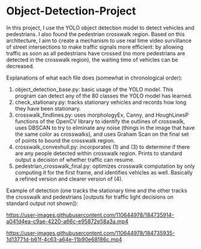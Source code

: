# Object-Detection-Project

In this project, I use the YOLO object detection model to detect vehicles and pedestrians. I also found the pedestrian crosswalk region. Based on this architecture, I aim to create a mechanism to use real time video survillance of street intersections to make traffic signals more efficient: by allowing traffic as soon as all pedestrians have crossed (no more pedestrians are detected in the crosswalk region), the waiting time of vehicles can be decreased. 

Explanations of what each file does (somewhat in chronological order):

1. object_detection_base.py: basic usage of the YOLO model. This program can detect any of the 80 classes the YOLO model has learned.
2. check_stationary.py: tracks stationary vehicles and records how long they have been stationary.
3. crosswalk_findlines.py: uses morphologyEx, Canny, and HoughLinesP functions of the OpenCV library to identify the outlines of crosswalk, uses DBSCAN to try to eliminate any noise (things in the image that have the same color as crosswalks), and uses Graham Scan on the final set of points to bound the crosswalk region.
4. crosswalk_convexhull.py: incorporates (1) and (3) to determine if there are any people detected within crosswalk region. Prints to standard output a decision of whether traffic can resume. 
5. pedestrian_crosswalk_final.py: optimizes crosswalk computation by only computing it for the first frame, and identifies vehicles as well. Basically a refined version and clearer version of (4). 

Example of detection (one tracks the stationary time and the other tracks the crosswalk and pedestrians [outputs for traffic light decisions on standard output not shown]): 

https://user-images.githubusercontent.com/110644978/184735914-a041d4ea-c9ae-4220-a66c-e95872e58a3a.mp4

https://user-images.githubusercontent.com/110644978/184735935-1d13771d-b61f-4c63-a64e-11b90e68186c.mp4
